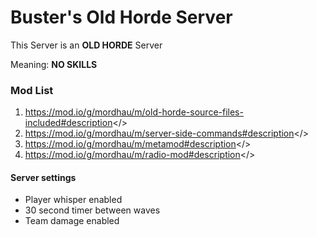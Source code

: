 # Buster's Old Horde Server

This Server is an **OLD HORDE** Server

Meaning: **NO SKILLS**

### Mod List

1. <a id="Old Horde - by SoomRK">https://mod.io/g/mordhau/m/old-horde-source-files-included#description</>
2. <a id="Server Side Commands - by Triumvirat">https://mod.io/g/mordhau/m/server-side-commands#description</>
3. <a id="Meta Mod - by KingDespacito">https://mod.io/g/mordhau/m/metamod#description</>
4. <a id="Radio Mod - by TheSaltySeaCow">https://mod.io/g/mordhau/m/radio-mod#description</>

#### Server settings

- Player whisper enabled
- 30 second timer between waves
- Team damage enabled